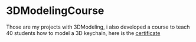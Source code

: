 # 3DModelingCourse
Those are my projects with 3DModeling, i also developed a course to teach 40 students how to model a 3D keychain, here is the [certificate](https://github.com/GuilhermeFornaciari/GuilhermeFornaciari/blob/main/Certificados/Semana%20Agrotecnol%C3%B3gica%202023/Certificado%20Ministrante%20Modelagem%203D%20AGROTEC.pdf)
